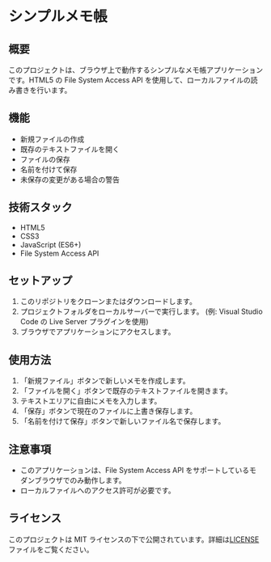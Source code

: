 # シンプルメモ帳

## 概要

このプロジェクトは、ブラウザ上で動作するシンプルなメモ帳アプリケーションです。HTML5 の File System Access API を使用して、ローカルファイルの読み書きを行います。

## 機能

- 新規ファイルの作成
- 既存のテキストファイルを開く
- ファイルの保存
- 名前を付けて保存
- 未保存の変更がある場合の警告

## 技術スタック

- HTML5
- CSS3
- JavaScript (ES6+)
- File System Access API

## セットアップ

1. このリポジトリをクローンまたはダウンロードします。
2. プロジェクトフォルダをローカルサーバーで実行します。
   (例: Visual Studio Code の Live Server プラグインを使用)
3. ブラウザでアプリケーションにアクセスします。

## 使用方法

1. 「新規ファイル」ボタンで新しいメモを作成します。
2. 「ファイルを開く」ボタンで既存のテキストファイルを開きます。
3. テキストエリアに自由にメモを入力します。
4. 「保存」ボタンで現在のファイルに上書き保存します。
5. 「名前を付けて保存」ボタンで新しいファイル名で保存します。

## 注意事項

- このアプリケーションは、File System Access API をサポートしているモダンブラウザでのみ動作します。
- ローカルファイルへのアクセス許可が必要です。

## ライセンス

このプロジェクトは MIT ライセンスの下で公開されています。詳細は[LICENSE](LICENSE)ファイルをご覧ください。
